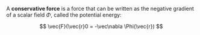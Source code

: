 A **conservative force** is a force that can be written as the negative gradient of a scalar field $\Phi$, called the potential energy:

$$
\vec{F}(\vec{r}0 = -\vec\nabla \Phi(\vec{r})
$$